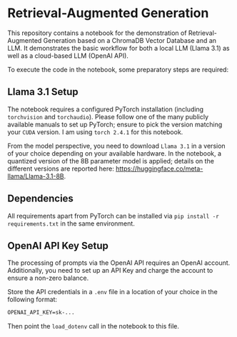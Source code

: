 # Retrieval-Augmented Generation

This repository contains a notebook for the demonstration of Retrieval-Augmented Generation based on a ChromaDB Vector Database and an LLM. It demonstrates the basic workflow for both a local LLM (Llama 3.1) as well as a cloud-based LLM (OpenAI API).

To execute the code in the notebook, some preparatory steps are required:

## Llama 3.1 Setup

The notebook requires a configured PyTorch installation (including `torchvision` and `torchaudio`). Please follow one of the many publicly available manuals to set up PyTorch; ensure to pick the version matching your `CUDA` version. I am using `torch 2.4.1` for this notebook.

From the model perspective, you need to download `Llama 3.1` in a version of your choice depending on your available hardware. In the notebook, a quantized version of the 8B parameter model is applied; details on the different versions are reported here: https://huggingface.co/meta-llama/Llama-3.1-8B.

## Dependencies

All requirements apart from PyTorch can be installed via `pip install -r requirements.txt` in the same environment.

## OpenAI API Key Setup

The processing of prompts via the OpenAI API requires an OpenAI account. Additionally, you need to set up an API Key and charge the account to ensure a non-zero balance.

Store the API credentials in a `.env` file in a location of your choice in the following format:

```txt
OPENAI_API_KEY=sk-...
```

Then point the `load_dotenv` call in the notebook to this file.
